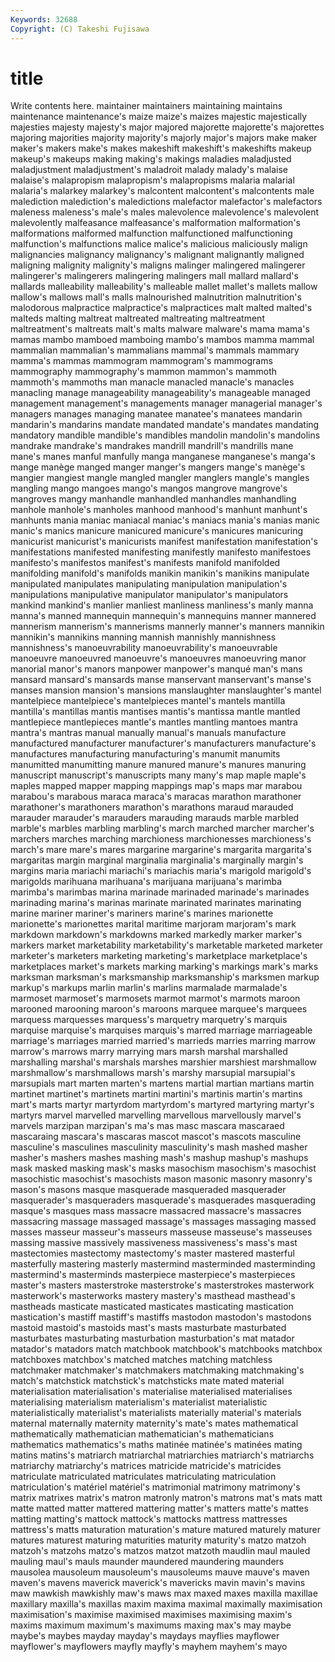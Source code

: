 ```yaml
---
Keywords: 32688 
Copyright: (C) Takeshi Fujisawa
---
```


# title

Write contents here.
maintainer maintainers maintaining maintains maintenance maintenance's maize
maize's maizes majestic majestically majesties majesty majesty's major majored majorette
majorette's majorettes majoring majorities majority majority's majorly major's majors make
maker maker's makers make's makes makeshift makeshift's makeshifts makeup makeup's
makeups making making's makings maladies maladjusted maladjustment maladjustment's maladroit malady
malady's malaise malaise's malapropism malapropism's malapropisms malaria malarial malaria's malarkey
malarkey's malcontent malcontent's malcontents male malediction malediction's maledictions malefactor malefactor's
malefactors maleness maleness's male's males malevolence malevolence's malevolent malevolently malfeasance
malfeasance's malformation malformation's malformations malformed malfunction malfunctioned malfunctioning malfunction's malfunctions
malice malice's malicious maliciously malign malignancies malignancy malignancy's malignant malignantly
maligned maligning malignity malignity's maligns malinger malingered malingerer malingerer's malingerers
malingering malingers mall mallard mallard's mallards malleability malleability's malleable mallet
mallet's mallets mallow mallow's mallows mall's malls malnourished malnutrition malnutrition's
malodorous malpractice malpractice's malpractices malt malted malted's malteds malting maltreat
maltreated maltreating maltreatment maltreatment's maltreats malt's malts malware malware's mama
mama's mamas mambo mamboed mamboing mambo's mambos mamma mammal mammalian
mammalian's mammalians mammal's mammals mammary mamma's mammas mammogram mammogram's mammograms
mammography mammography's mammon mammon's mammoth mammoth's mammoths man manacle manacled
manacle's manacles manacling manage manageability manageability's manageable managed management management's
managements manager managerial manager's managers manages managing manatee manatee's manatees
mandarin mandarin's mandarins mandate mandated mandate's mandates mandating mandatory mandible
mandible's mandibles mandolin mandolin's mandolins mandrake mandrake's mandrakes mandrill mandrill's
mandrills mane mane's manes manful manfully manga manganese manganese's manga's
mange manège manged manger manger's mangers mange's manège's mangier mangiest
mangle mangled mangler manglers mangle's mangles mangling mango mangoes mango's
mangos mangrove mangrove's mangroves mangy manhandle manhandled manhandles manhandling manhole
manhole's manholes manhood manhood's manhunt manhunt's manhunts mania maniac maniacal
maniac's maniacs mania's manias manic manic's manics manicure manicured manicure's
manicures manicuring manicurist manicurist's manicurists manifest manifestation manifestation's manifestations manifested
manifesting manifestly manifesto manifestoes manifesto's manifestos manifest's manifests manifold manifolded
manifolding manifold's manifolds manikin manikin's manikins manipulate manipulated manipulates manipulating
manipulation manipulation's manipulations manipulative manipulator manipulator's manipulators mankind mankind's manlier
manliest manliness manliness's manly manna manna's manned mannequin mannequin's mannequins
manner mannered mannerism mannerism's mannerisms mannerly manner's manners mannikin mannikin's
mannikins manning mannish mannishly mannishness mannishness's manoeuvrability manoeuvrability's manoeuvrable manoeuvre
manoeuvred manoeuvre's manoeuvres manoeuvring manor manorial manor's manors manpower manpower's
manqué man's mans mansard mansard's mansards manse manservant manservant's manse's
manses mansion mansion's mansions manslaughter manslaughter's mantel mantelpiece mantelpiece's mantelpieces
mantel's mantels mantilla mantilla's mantillas mantis mantises mantis's mantissa mantle
mantled mantlepiece mantlepieces mantle's mantles mantling mantoes mantra mantra's mantras
manual manually manual's manuals manufacture manufactured manufacturer manufacturer's manufacturers manufacture's
manufactures manufacturing manufacturing's manumit manumits manumitted manumitting manure manured manure's
manures manuring manuscript manuscript's manuscripts many many's map maple maple's
maples mapped mapper mapping mappings map's maps mar marabou marabou's
marabous maraca maraca's maracas marathon marathoner marathoner's marathoners marathon's marathons
maraud marauded marauder marauder's marauders marauding marauds marble marbled marble's
marbles marbling marbling's march marched marcher marcher's marchers marches marching
marchioness marchionesses marchioness's march's mare mare's mares margarine margarine's margarita
margarita's margaritas margin marginal marginalia marginalia's marginally margin's margins maria
mariachi mariachi's mariachis maria's marigold marigold's marigolds marihuana marihuana's marijuana
marijuana's marimba marimba's marimbas marina marinade marinaded marinade's marinades marinading
marina's marinas marinate marinated marinates marinating marine mariner mariner's mariners
marine's marines marionette marionette's marionettes marital maritime marjoram marjoram's mark
markdown markdown's markdowns marked markedly marker marker's markers market marketability
marketability's marketable marketed marketer marketer's marketers marketing marketing's marketplace marketplace's
marketplaces market's markets marking marking's markings mark's marks marksman marksman's
marksmanship marksmanship's marksmen markup markup's markups marlin marlin's marlins marmalade
marmalade's marmoset marmoset's marmosets marmot marmot's marmots maroon marooned marooning
maroon's maroons marquee marquee's marquees marquess marquesses marquess's marquetry marquetry's
marquis marquise marquise's marquises marquis's marred marriage marriageable marriage's marriages
married married's marrieds marries marring marrow marrow's marrows marry marrying
mars marsh marshal marshalled marshalling marshal's marshals marshes marshier marshiest
marshmallow marshmallow's marshmallows marsh's marshy marsupial marsupial's marsupials mart marten
marten's martens martial martian martians martin martinet martinet's martinets martini
martini's martinis martin's martins mart's marts martyr martyrdom martyrdom's martyred
martyring martyr's martyrs marvel marvelled marvelling marvellous marvellously marvel's marvels
marzipan marzipan's ma's mas masc mascara mascaraed mascaraing mascara's mascaras
mascot mascot's mascots masculine masculine's masculines masculinity masculinity's mash mashed
masher masher's mashers mashes mashing mash's mashup mashup's mashups mask
masked masking mask's masks masochism masochism's masochist masochistic masochist's masochists
mason masonic masonry masonry's mason's masons masque masquerade masqueraded masquerader
masquerader's masqueraders masquerade's masquerades masquerading masque's masques mass massacre massacred
massacre's massacres massacring massage massaged massage's massages massaging massed masses
masseur masseur's masseurs masseuse masseuse's masseuses massing massive massively massiveness
massiveness's mass's mast mastectomies mastectomy mastectomy's master mastered masterful masterfully
mastering masterly mastermind masterminded masterminding mastermind's masterminds masterpiece masterpiece's masterpieces
master's masters masterstroke masterstroke's masterstrokes masterwork masterwork's masterworks mastery mastery's
masthead masthead's mastheads masticate masticated masticates masticating mastication mastication's mastiff
mastiff's mastiffs mastodon mastodon's mastodons mastoid mastoid's mastoids mast's masts
masturbate masturbated masturbates masturbating masturbation masturbation's mat matador matador's matadors
match matchbook matchbook's matchbooks matchbox matchboxes matchbox's matched matches matching
matchless matchmaker matchmaker's matchmakers matchmaking matchmaking's match's matchstick matchstick's matchsticks
mate mated material materialisation materialisation's materialise materialised materialises materialising materialism
materialism's materialist materialistic materialistically materialist's materialists materially material's materials maternal
maternally maternity maternity's mate's mates mathematical mathematically mathematician mathematician's mathematicians
mathematics mathematics's maths matinée matinée's matinées mating matins matins's matriarch
matriarchal matriarchies matriarch's matriarchs matriarchy matriarchy's matrices matricide matricide's matricides
matriculate matriculated matriculates matriculating matriculation matriculation's matériel matériel's matrimonial matrimony
matrimony's matrix matrixes matrix's matron matronly matron's matrons mat's mats
matt matte matted matter mattered mattering matter's matters matte's mattes
matting matting's mattock mattock's mattocks mattress mattresses mattress's matts maturation
maturation's mature matured maturely maturer matures maturest maturing maturities maturity
maturity's matzo matzoh matzoh's matzohs matzo's matzos matzot matzoth maudlin
maul mauled mauling maul's mauls maunder maundered maundering maunders mausolea
mausoleum mausoleum's mausoleums mauve mauve's maven maven's mavens maverick maverick's
mavericks mavin mavin's mavins maw mawkish mawkishly maw's maws max
maxed maxes maxilla maxillae maxillary maxilla's maxillas maxim maxima maximal
maximally maximisation maximisation's maximise maximised maximises maximising maxim's maxims maximum
maximum's maximums maxing max's may maybe maybe's maybes mayday mayday's
maydays mayflies mayflower mayflower's mayflowers mayfly mayfly's mayhem mayhem's mayo
